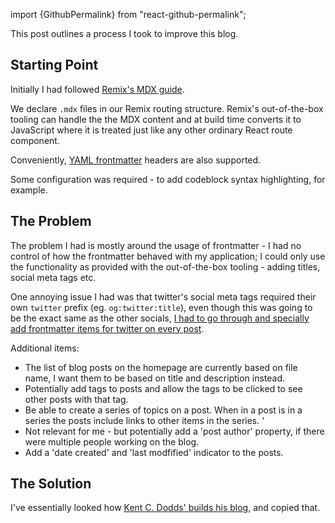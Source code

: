 import {GithubPermalink} from "react-github-permalink";


This post outlines a process I took to improve this blog. 


## Starting Point

Initially I had followed [Remix's MDX guide](https://remix.run/docs/en/main/guides/mdx). 

We declare `.mdx` files in our Remix routing structure. Remix's out-of-the-box tooling can handle the the MDX content and at build time converts it to JavaScript where it is treated just like any other ordinary React route component. 

Conveniently, [YAML frontmatter](https://docs.github.com/en/contributing/writing-for-github-docs/using-yaml-frontmatter) headers are also supported. 

Some configuration was required - to add codeblock syntax highlighting, for example. 

<GithubPermalink permalink="https://github.com/dwjohnston/blacksheepcode/blob/69005aa52d9b80ba81904fc6012d5afcc1889bc6/remix.config.js#L13-L23"/>


## The Problem

The problem I had is mostly around the usage of frontmatter - I had no control of how the frontmatter behaved with my application; I could only use the functionality as provided with the out-of-the-box tooling - adding titles, social meta tags etc. 

One annoying issue I had was that twitter's social meta tags required their own `twitter` prefix (eg. `og:twitter:title`), even though this was going to be the exact same as the other socials, [I had to go through and specially add frontmatter items for twitter on every post](https://github.com/dwjohnston/blacksheepcode/pull/60/files).

Additional items: 

- The list of blog posts on the homepage are currently based on file name, I want them to be based on title and description instead. 
- Potentially add tags to posts and allow the tags to be clicked to see other posts with that tag. 
- Be able to create a series of topics on a post. When in a post is in a series the posts include links to other items in the series. '
- Not relevant for me - but potentially add a 'post author' property, if there were multiple people working on the blog. 
- Add a 'date created' and 'last modfified' indicator to the posts. 


## The Solution 

I've essentially looked how [Kent C. Dodds' builds his blog](https://github.com/kentcdodds/kentcdodds.com), and copied that. 

